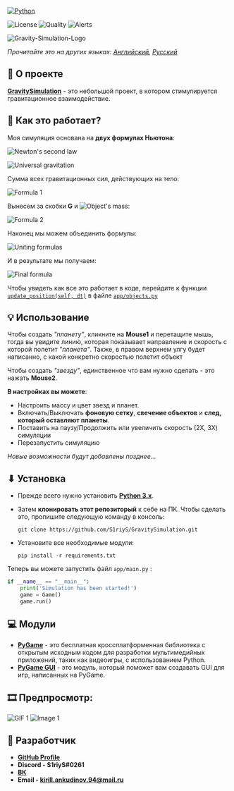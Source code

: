 [![Python](https://img.shields.io/badge/Python-3776AB?style=for-the-badge&logo=python&logoColor=white)](https://www.python.org/)

![License](https://img.shields.io/github/license/S1riyS/GravitySimulation)
![Quality](https://img.shields.io/lgtm/grade/python/github/S1riyS/GravitySimulation)
![Alerts](https://img.shields.io/lgtm/alerts/github/S1riyS/GravitySimulation)

![Gravity-Simulation-Logo](https://i.postimg.cc/j2DPRJDC/Gravity-Simulation-Logo.png)

*Прочитайте это на других языках: 
[Английский](https://github.com/S1riyS/GravitySimulation/blob/master/README.md), 
[Русский](https://github.com/S1riyS/GravitySimulation/blob/master/README.ru.md)*

## 📝 О проекте
**[GravitySimulation](https://github.com/S1riyS/GravitySimulation)** - это небольшой проект, 
в котором стимулируется гравитационное взаимодействие.

## 🤔 Как это работает?
Моя симуляция основана на **двух формулах Ньютона**:

![Newton's second law](https://render.githubusercontent.com/render/math?math={\large\color{white}\%7B%5Cdisplaystyle%20%5Ctext%7BNewton%27s%5C%20second%5C%20law:%7D%5Cmathit%7B%5C%20%5Cvec%7Ba%7D%20=%5Cfrac%7B%5Csum%20%5Cvec%7BF%7D%7D%7Bm%7D%7D%7D}&mode=inline)

![Universal gravitation](https://render.githubusercontent.com/render/math?math={\large\color{white}\%7B%5Cdisplaystyle%20%5Ctext%7BNewton%27s%5C%20law%5C%20of%5C%20universal%5C%20gravitation:%7D%5Cmathit%7B%5C%20%5Coverrightarrow%7BF_%7Bg%7D%7D%20%5C%20=%5C%20G%5Cfrac%7Bm_%7B1%7D%20m_%7B2%7D%7D%7BR%5E%7B2%7D%7D%5Cvec%7BR%7D%7D%7D}&mode=inline)

Сумма всех гравитационных сил, действующих на тело:

![Formula 1](https://render.githubusercontent.com/render/math?math={\large\color{white}\%7B%5Cdisplaystyle%20%5Csum%20%5Cmathit%7B%5Coverrightarrow%7B%5Cmathit%7B%7B%5Cdisplaystyle%20F_%7Bg%7D%7D%7D%7D%20%5C%20=%7B%5Cdisplaystyle%20%5Csum%20_%7Bi=1%7D%5E%7Bn%7D%20G%5Cfrac%7Bm_%7Bobj%7D%20*m_%7Bi%7D%7D%7BR_%7Bi%7D%5E%7B2%7D%7D%5Coverrightarrow%7BR_%7Bi%7D%7D%7D%7D%7D})

Вынесем за скобки **G** и 
![Object's mass](https://render.githubusercontent.com/render/math?math={\large\color{white}\%7B%5Cdisplaystyle%20m_%7Bobj%7D%7D}):

![Formula 2](https://render.githubusercontent.com/render/math?math={\large\color{white}\%7B%5Cdisplaystyle%20%5Csum%20%5Cmathit%7B%5Coverrightarrow%7B%5Cmathit%7B%7B%5Cdisplaystyle%20F_%7Bg%7D%7D%7D%7D%20%5C%20=Gm_%7Bobj%7D%7D%5Csum%20_%7B%20%5Cbegin%7Barray%7D%7Bl%7D%20i=1%5C%5C%20%5Cend%7Barray%7D%7D%5E%7Bn%7D%5Cmathit%7B%5Cfrac%7Bm_%7Bi%7D%5Cmathit%7B%7B%5Cdisplaystyle%20%5Coverrightarrow%7BR_%7Bi%7D%7D%7D%7D%7D%7BR_%7Bi%7D%5E%7B2%7D%7D%7D%7D})

Наконец мы можем объединить формулы:

![Uniting formulas](https://render.githubusercontent.com/render/math?math={\large\color{white}\%5Cmathit%7B%7B%5Cdisplaystyle%20%5Coverrightarrow%7Ba_%7Bobj%7D%7D%20=%5Cfrac%7B%5Csum%20%5Cvec%7BF%7D%7D%7Bm_%7Bobj%7D%7D%20%5C%20=%5Cfrac%7B%5Cmathit%7BGm_%7Bobj%7D%7B%5Cdisplaystyle%20%5Csum%20_%7B%20%5Cbegin%7Barray%7D%7Bl%7D%20i=1%5C%5C%20%5Cend%7Barray%7D%7D%5E%7Bn%7D%7D%5Cfrac%7Bm_%7Bi%7D%5Cmathit%7B%5Coverrightarrow%7BR_%7Bi%7D%7D%20%5C%20%7D%7D%7BR_%7Bi%7D%5E%7B2%7D%7D%7D%7D%7Bm_%7Bobj%7D%7D%20=G%5Csum%20_%7B%20%5Cbegin%7Barray%7D%7Bl%7D%20i=1%5C%5C%20%5Cend%7Barray%7D%7D%5E%7Bn%7D%5Cfrac%7Bm_%7Bi%7D%7D%7BR_%7Bi%7D%5E%7B2%7D%7D%20*%5Coverrightarrow%7BR_%7Bi%7D%7D%7D%7D})

И в результате мы получаем:

![Final formula](https://render.githubusercontent.com/render/math?math={\Large\color{white}\%7B%5Cdisplaystyle%20%5Cmathit%7B%5Coverrightarrow%7Ba_%7Bobj%7D%7D%7D%20=%5Cmathit%7BG%5Csum%20_%7B%20%5Cbegin%7Barray%7D%7Bl%7D%20i=1%5C%5C%20%5Cend%7Barray%7D%7D%5E%7Bn%7D%5Cfrac%7Bm_%7Bi%7D%7D%7BR_%7Bi%7D%5E%7B2%7D%7D%20*%5Coverrightarrow%7BR_%7Bi%7D%7D%7D%7D})

Чтобы увидеть как все это работает в коде, перейдите к функции
[`update_position(self, dt)`](https://github.com/S1riyS/GravitySimulation/blob/master/app/objects.py#L161)
в файле [`app/objects.py`](https://github.com/S1riyS/GravitySimulation/blob/master/app/objects.py) 

## 💡 Использование
Чтобы создать *"планету"*, кликните на **Mouse1** и перетащите мышь, тогда вы увидите линию, 
которая показывает направление и скорость с которой полетит *"планета"*. 
Также, в правом верхнем улгу будет написанно, с какой конкретно скоростью полетит объект

Чтобы создать *"звезду"*, единственное что вам нужно сделать - это нажать **Mouse2**.

**В настройках вы можете**: 
* Настроить массу и цвет звезд и планет.
* Включать/Выключать **фоновую сетку**, **свечение объектов** и **след, который оставляют планеты**.
* Поставить на паузу/Продолжить или увеличить скорость (2X, 3X) симуляции 
* Перезапустить симуляцию

*Новые возможности будут добавлены позднее...*

## ⬇ Установка
* Прежде всего нужно установить **[Python 3.x](https://www.python.org/)**.

* Затем **клонировать этот репозиторый** к себе на ПК. 
Чтобы сделать это, пропишите следующую команду в консоль:

    `git clone https://github.com/S1riyS/GravitySimulation.git`

* Установите все необходимые модули: 

    `pip install -r requirements.txt`

Теперь вы можете запустить файл `app/main.py` :
```python
if __name__ == "__main__":
    print('Simulation has been started!')
    game = Game()
    game.run()
```

## 💻 Модули
* **[PyGame](https://pypi.org/project/pygame/)** -  это бесплатная кроссплатформенная библиотека 
с открытым исходным кодом для разработки мультимедийных приложений, 
таких как видеоигры, с использованием Python.
* **[PyGame GUI](https://pygame-gui.readthedocs.io/en/latest/)** - это модуль, который поможет вам 
создавать GUI для игр, написанных на PyGame.


## 🎞 Предпросмотр:
![GIF 1](https://i.postimg.cc/pV1b9kpg/Gravity-Simulation-24-10.gif)
![Image 1](https://i.postimg.cc/9QFPWkWm/06-11-2021-132003.png)

## 👨‍ Разработчик
* **[GitHub Profile](https://github.com/S1riyS)**
* **Discord - S1riyS#0261**
* **[ВК](https://vk.com/s1riys)**
* **Email - kirill.ankudinov.94@mail.ru**
